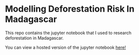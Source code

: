 # Modelling Deforestation Risk In Madagascar
This repo contains the jupyter notebook that I used to research deforestation in Madagascar.

You can view a hosted version of the jupyter notebook [here!](https://deforestationriskmadagascar.deepa472.repl.co/)
